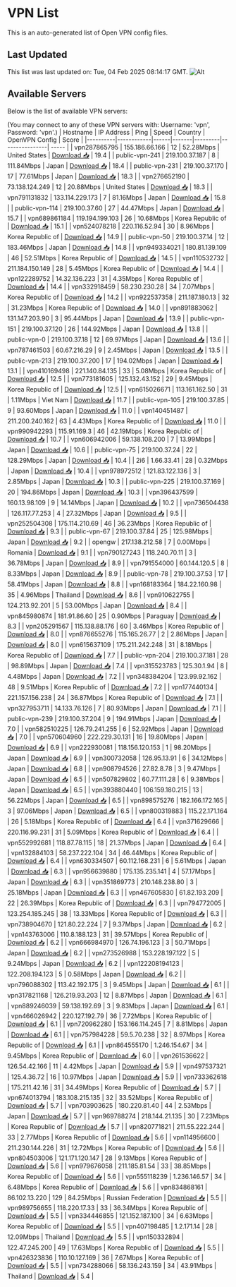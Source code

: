 # VPN List

This is an auto-generated list of Open VPN config files.

## Last Updated

This list was last updated on: Tue, 04 Feb 2025 08:14:17 GMT.
![Alt](https://repobeats.axiom.co/api/embed/186b98318ef1479477931607c1ad7d823f12451f.svg "Repobeats analytics image")

## Available Servers

Below is the list of available VPN servers:

(You may connect to any of these VPN servers with: Username: 'vpn', Password: 'vpn'.)
| Hostname | IP Address | Ping | Speed | Country | OpenVPN Config | Score |
|----------|------------|------|-------|---------|----------------| ----- |
| vpn287865795 | 155.186.66.166 | 12 | 52.28Mbps | United States | [Download 📥](./configs/server_0_US.ovpn) | 19.4 |
| public-vpn-241 | 219.100.37.187 | 8 | 111.84Mbps | Japan | [Download 📥](./configs/server_1_JP.ovpn) | 18.4 |
| public-vpn-231 | 219.100.37.170 | 17 | 77.61Mbps | Japan | [Download 📥](./configs/server_2_JP.ovpn) | 18.3 |
| vpn276652190 | 73.138.124.249 | 12 | 20.88Mbps | United States | [Download 📥](./configs/server_3_US.ovpn) | 18.3 |
| vpn791131832 | 133.114.229.173 | 7 | 81.16Mbps | Japan | [Download 📥](./configs/server_4_JP.ovpn) | 15.8 |
| public-vpn-114 | 219.100.37.60 | 27 | 44.47Mbps | Japan | [Download 📥](./configs/server_5_JP.ovpn) | 15.7 |
| vpn689861184 | 119.194.199.103 | 26 | 10.68Mbps | Korea Republic of | [Download 📥](./configs/server_6_KR.ovpn) | 15.1 |
| vpn524078218 | 220.116.52.94 | 30 | 8.96Mbps | Korea Republic of | [Download 📥](./configs/server_7_KR.ovpn) | 14.9 |
| public-vpn-50 | 219.100.37.14 | 12 | 183.46Mbps | Japan | [Download 📥](./configs/server_8_JP.ovpn) | 14.8 |
| vpn949334021 | 180.81.139.109 | 46 | 52.51Mbps | Korea Republic of | [Download 📥](./configs/server_9_KR.ovpn) | 14.5 |
| vpn110532732 | 211.184.150.149 | 28 | 5.45Mbps | Korea Republic of | [Download 📥](./configs/server_10_KR.ovpn) | 14.4 |
| vpn122289752 | 14.32.136.223 | 31 | 4.35Mbps | Korea Republic of | [Download 📥](./configs/server_11_KR.ovpn) | 14.4 |
| vpn332918459 | 58.230.230.28 | 34 | 7.07Mbps | Korea Republic of | [Download 📥](./configs/server_12_KR.ovpn) | 14.2 |
| vpn922537358 | 211.187.180.13 | 32 | 31.23Mbps | Korea Republic of | [Download 📥](./configs/server_13_KR.ovpn) | 14.0 |
| vpn891883062 | 131.147.203.90 | 3 | 95.44Mbps | Japan | [Download 📥](./configs/server_14_JP.ovpn) | 13.9 |
| public-vpn-151 | 219.100.37.120 | 26 | 144.92Mbps | Japan | [Download 📥](./configs/server_15_JP.ovpn) | 13.8 |
| public-vpn-0 | 219.100.37.18 | 12 | 69.97Mbps | Japan | [Download 📥](./configs/server_16_JP.ovpn) | 13.6 |
| vpn787461503 | 60.67.216.29 | 9 | 2.45Mbps | Japan | [Download 📥](./configs/server_17_JP.ovpn) | 13.5 |
| public-vpn-213 | 219.100.37.200 | 17 | 194.02Mbps | Japan | [Download 📥](./configs/server_18_JP.ovpn) | 13.1 |
| vpn410169498 | 221.140.84.135 | 33 | 5.08Mbps | Korea Republic of | [Download 📥](./configs/server_19_KR.ovpn) | 12.5 |
| vpn773181605 | 125.132.43.152 | 29 | 9.45Mbps | Korea Republic of | [Download 📥](./configs/server_20_KR.ovpn) | 12.5 |
| vpn615026671 | 113.161.162.50 | 31 | 1.11Mbps | Viet Nam | [Download 📥](./configs/server_21_VN.ovpn) | 11.7 |
| public-vpn-105 | 219.100.37.85 | 9 | 93.60Mbps | Japan | [Download 📥](./configs/server_22_JP.ovpn) | 11.0 |
| vpn140451487 | 211.200.240.162 | 63 | 4.43Mbps | Korea Republic of | [Download 📥](./configs/server_23_KR.ovpn) | 11.0 |
| vpn990942293 | 115.91.169.3 | 46 | 42.19Mbps | Korea Republic of | [Download 📥](./configs/server_24_KR.ovpn) | 10.7 |
| vpn606942006 | 59.138.108.200 | 7 | 13.99Mbps | Japan | [Download 📥](./configs/server_25_JP.ovpn) | 10.6 |
| public-vpn-75 | 219.100.37.24 | 22 | 128.29Mbps | Japan | [Download 📥](./configs/server_26_JP.ovpn) | 10.4 |
| 2i6 | 1.66.33.41 | 28 | 0.32Mbps | Japan | [Download 📥](./configs/server_27_JP.ovpn) | 10.4 |
| vpn978972512 | 121.83.122.136 | 3 | 2.85Mbps | Japan | [Download 📥](./configs/server_28_JP.ovpn) | 10.3 |
| public-vpn-225 | 219.100.37.169 | 20 | 194.86Mbps | Japan | [Download 📥](./configs/server_29_JP.ovpn) | 10.3 |
| vpn396437599 | 160.13.98.109 | 9 | 14.14Mbps | Japan | [Download 📥](./configs/server_30_JP.ovpn) | 10.2 |
| vpn736504438 | 126.117.77.253 | 4 | 27.32Mbps | Japan | [Download 📥](./configs/server_31_JP.ovpn) | 9.5 |
| vpn252504308 | 175.114.210.69 | 46 | 36.23Mbps | Korea Republic of | [Download 📥](./configs/server_32_KR.ovpn) | 9.3 |
| public-vpn-67 | 219.100.37.84 | 25 | 125.98Mbps | Japan | [Download 📥](./configs/server_33_JP.ovpn) | 9.2 |
| opengw | 217.138.212.58 | 7 | 0.00Mbps | Romania | [Download 📥](./configs/server_34_RO.ovpn) | 9.1 |
| vpn790127243 | 118.240.70.11 | 3 | 36.78Mbps | Japan | [Download 📥](./configs/server_35_JP.ovpn) | 8.9 |
| vpn791554000 | 60.144.120.5 | 8 | 8.33Mbps | Japan | [Download 📥](./configs/server_36_JP.ovpn) | 8.9 |
| public-vpn-78 | 219.100.37.53 | 17 | 58.41Mbps | Japan | [Download 📥](./configs/server_37_JP.ovpn) | 8.8 |
| vpn168183364 | 184.22.160.98 | 35 | 4.96Mbps | Thailand | [Download 📥](./configs/server_38_TH.ovpn) | 8.6 |
| vpn910622755 | 124.213.92.201 | 5 | 53.00Mbps | Japan | [Download 📥](./configs/server_39_JP.ovpn) | 8.4 |
| vpn845980874 | 181.91.86.60 | 25 | 0.90Mbps | Paraguay | [Download 📥](./configs/server_40_PY.ovpn) | 8.3 |
| vpn205291567 | 115.138.88.176 | 60 | 3.46Mbps | Korea Republic of | [Download 📥](./configs/server_41_KR.ovpn) | 8.0 |
| vpn876655276 | 115.165.26.77 | 2 | 2.86Mbps | Japan | [Download 📥](./configs/server_42_JP.ovpn) | 8.0 |
| vpn615637109 | 175.211.242.248 | 31 | 8.18Mbps | Korea Republic of | [Download 📥](./configs/server_43_KR.ovpn) | 7.7 |
| public-vpn-204 | 219.100.37.181 | 28 | 98.89Mbps | Japan | [Download 📥](./configs/server_44_JP.ovpn) | 7.4 |
| vpn315523783 | 125.30.1.94 | 8 | 4.48Mbps | Japan | [Download 📥](./configs/server_45_JP.ovpn) | 7.2 |
| vpn348384204 | 123.99.92.162 | 48 | 9.51Mbps | Korea Republic of | [Download 📥](./configs/server_46_KR.ovpn) | 7.2 |
| vpn177440134 | 221.157.156.238 | 24 | 36.87Mbps | Korea Republic of | [Download 📥](./configs/server_47_KR.ovpn) | 7.1 |
| vpn327953711 | 14.133.76.126 | 7 | 80.93Mbps | Japan | [Download 📥](./configs/server_48_JP.ovpn) | 7.1 |
| public-vpn-239 | 219.100.37.204 | 9 | 194.91Mbps | Japan | [Download 📥](./configs/server_49_JP.ovpn) | 7.0 |
| vpn582510225 | 126.79.241.255 | 6 | 52.92Mbps | Japan | [Download 📥](./configs/server_50_JP.ovpn) | 7.0 |
| vpn570604960 | 222.229.30.131 | 16 | 19.80Mbps | Japan | [Download 📥](./configs/server_51_JP.ovpn) | 6.9 |
| vpn222930081 | 118.156.120.153 | 1 | 98.20Mbps | Japan | [Download 📥](./configs/server_52_JP.ovpn) | 6.9 |
| vpn300732058 | 126.95.13.91 | 6 | 34.12Mbps | Japan | [Download 📥](./configs/server_53_JP.ovpn) | 6.8 |
| vpn908794526 | 27.82.8.78 | 3 | 9.47Mbps | Japan | [Download 📥](./configs/server_54_JP.ovpn) | 6.5 |
| vpn507829802 | 60.77.111.28 | 6 | 9.38Mbps | Japan | [Download 📥](./configs/server_55_JP.ovpn) | 6.5 |
| vpn393880440 | 106.159.180.215 | 13 | 56.22Mbps | Japan | [Download 📥](./configs/server_56_JP.ovpn) | 6.5 |
| vpn898575276 | 182.166.172.165 | 3 | 97.06Mbps | Japan | [Download 📥](./configs/server_57_JP.ovpn) | 6.5 |
| vpn800319883 | 115.22.171.164 | 26 | 5.18Mbps | Korea Republic of | [Download 📥](./configs/server_58_KR.ovpn) | 6.4 |
| vpn371629666 | 220.116.99.231 | 31 | 5.09Mbps | Korea Republic of | [Download 📥](./configs/server_59_KR.ovpn) | 6.4 |
| vpn552992681 | 118.87.78.115 | 18 | 21.37Mbps | Japan | [Download 📥](./configs/server_60_JP.ovpn) | 6.4 |
| vpn132884103 | 58.237.222.104 | 34 | 46.44Mbps | Korea Republic of | [Download 📥](./configs/server_61_KR.ovpn) | 6.4 |
| vpn630334507 | 60.112.168.231 | 6 | 5.61Mbps | Japan | [Download 📥](./configs/server_62_JP.ovpn) | 6.3 |
| vpn956639880 | 175.135.235.141 | 4 | 57.17Mbps | Japan | [Download 📥](./configs/server_63_JP.ovpn) | 6.3 |
| vpn351869773 | 210.148.238.80 | 3 | 25.18Mbps | Japan | [Download 📥](./configs/server_64_JP.ovpn) | 6.3 |
| vpn467605830 | 61.82.193.209 | 22 | 26.39Mbps | Korea Republic of | [Download 📥](./configs/server_65_KR.ovpn) | 6.3 |
| vpn794772005 | 123.254.185.245 | 38 | 13.33Mbps | Korea Republic of | [Download 📥](./configs/server_66_KR.ovpn) | 6.3 |
| vpn738904670 | 121.80.22.224 | 7 | 9.37Mbps | Japan | [Download 📥](./configs/server_67_JP.ovpn) | 6.2 |
| vpn143763006 | 110.8.188.123 | 31 | 39.57Mbps | Korea Republic of | [Download 📥](./configs/server_68_KR.ovpn) | 6.2 |
| vpn666984970 | 126.74.196.123 | 3 | 50.71Mbps | Japan | [Download 📥](./configs/server_69_JP.ovpn) | 6.2 |
| vpn273526988 | 153.228.197.122 | 5 | 9.24Mbps | Japan | [Download 📥](./configs/server_70_JP.ovpn) | 6.2 |
| vpn122208194123 | 122.208.194.123 | 5 | 0.58Mbps | Japan | [Download 📥](./configs/server_71_JP.ovpn) | 6.2 |
| vpn796088302 | 113.42.192.175 | 3 | 9.45Mbps | Japan | [Download 📥](./configs/server_72_JP.ovpn) | 6.1 |
| vpn317821168 | 126.219.93.203 | 12 | 8.87Mbps | Japan | [Download 📥](./configs/server_73_JP.ovpn) | 6.1 |
| vpn889246039 | 59.138.192.69 | 3 | 9.83Mbps | Japan | [Download 📥](./configs/server_74_JP.ovpn) | 6.1 |
| vpn466026942 | 220.127.192.79 | 36 | 7.72Mbps | Korea Republic of | [Download 📥](./configs/server_75_KR.ovpn) | 6.1 |
| vpn720962280 | 153.166.114.245 | 7 | 8.81Mbps | Japan | [Download 📥](./configs/server_76_JP.ovpn) | 6.1 |
| vpn757984228 | 59.5.70.238 | 32 | 8.97Mbps | Korea Republic of | [Download 📥](./configs/server_77_KR.ovpn) | 6.1 |
| vpn864555170 | 1.246.154.67 | 34 | 9.45Mbps | Korea Republic of | [Download 📥](./configs/server_78_KR.ovpn) | 6.0 |
| vpn261536622 | 126.54.42.166 | 11 | 4.42Mbps | Japan | [Download 📥](./configs/server_79_JP.ovpn) | 5.9 |
| vpn497537321 | 125.4.36.72 | 16 | 10.97Mbps | Japan | [Download 📥](./configs/server_80_JP.ovpn) | 5.9 |
| vpn733362618 | 175.211.42.16 | 31 | 34.49Mbps | Korea Republic of | [Download 📥](./configs/server_81_KR.ovpn) | 5.7 |
| vpn674013794 | 183.108.215.135 | 32 | 33.52Mbps | Korea Republic of | [Download 📥](./configs/server_82_KR.ovpn) | 5.7 |
| vpn703903625 | 180.220.81.40 | 44 | 2.53Mbps | Japan | [Download 📥](./configs/server_83_JP.ovpn) | 5.7 |
| vpn969788274 | 218.144.21.135 | 30 | 7.23Mbps | Korea Republic of | [Download 📥](./configs/server_84_KR.ovpn) | 5.7 |
| vpn820771821 | 211.55.222.244 | 33 | 2.77Mbps | Korea Republic of | [Download 📥](./configs/server_85_KR.ovpn) | 5.6 |
| vpn114956600 | 211.230.144.226 | 31 | 12.72Mbps | Korea Republic of | [Download 📥](./configs/server_86_KR.ovpn) | 5.6 |
| vpn804503006 | 121.171.120.147 | 28 | 9.13Mbps | Korea Republic of | [Download 📥](./configs/server_87_KR.ovpn) | 5.6 |
| vpn979676058 | 211.185.81.54 | 33 | 38.85Mbps | Korea Republic of | [Download 📥](./configs/server_88_KR.ovpn) | 5.6 |
| vpn555118239 | 1.236.146.57 | 34 | 6.48Mbps | Korea Republic of | [Download 📥](./configs/server_89_KR.ovpn) | 5.6 |
| vpn834868161 | 86.102.13.220 | 129 | 84.25Mbps | Russian Federation | [Download 📥](./configs/server_90_RU.ovpn) | 5.5 |
| vpn989756655 | 118.220.17.33 | 33 | 36.34Mbps | Korea Republic of | [Download 📥](./configs/server_91_KR.ovpn) | 5.5 |
| vpn334446855 | 121.152.187.100 | 34 | 6.63Mbps | Korea Republic of | [Download 📥](./configs/server_92_KR.ovpn) | 5.5 |
| vpn407198485 | 1.2.171.14 | 28 | 12.09Mbps | Thailand | [Download 📥](./configs/server_93_TH.ovpn) | 5.5 |
| vpn150332894 | 122.47.245.200 | 49 | 17.63Mbps | Korea Republic of | [Download 📥](./configs/server_94_KR.ovpn) | 5.5 |
| vpn426323836 | 110.10.127.169 | 36 | 7.67Mbps | Korea Republic of | [Download 📥](./configs/server_95_KR.ovpn) | 5.5 |
| vpn734288066 | 58.136.243.159 | 34 | 43.91Mbps | Thailand | [Download 📥](./configs/server_96_TH.ovpn) | 5.4 |
